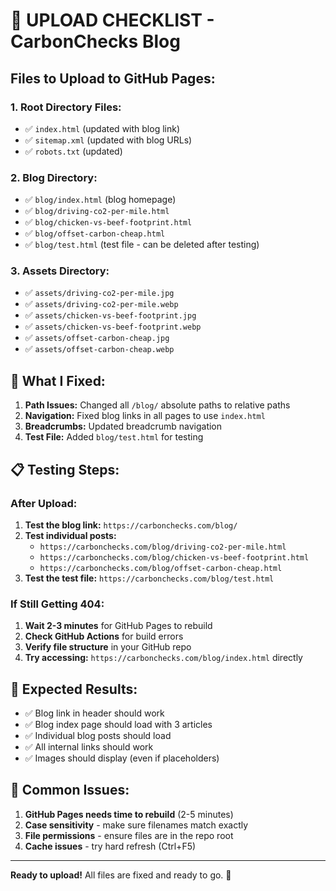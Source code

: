 # 🚀 UPLOAD CHECKLIST - CarbonChecks Blog

## **Files to Upload to GitHub Pages:**

### **1. Root Directory Files:**
- ✅ `index.html` (updated with blog link)
- ✅ `sitemap.xml` (updated with blog URLs)
- ✅ `robots.txt` (updated)

### **2. Blog Directory:**
- ✅ `blog/index.html` (blog homepage)
- ✅ `blog/driving-co2-per-mile.html`
- ✅ `blog/chicken-vs-beef-footprint.html`
- ✅ `blog/offset-carbon-cheap.html`
- ✅ `blog/test.html` (test file - can be deleted after testing)

### **3. Assets Directory:**
- ✅ `assets/driving-co2-per-mile.jpg`
- ✅ `assets/driving-co2-per-mile.webp`
- ✅ `assets/chicken-vs-beef-footprint.jpg`
- ✅ `assets/chicken-vs-beef-footprint.webp`
- ✅ `assets/offset-carbon-cheap.jpg`
- ✅ `assets/offset-carbon-cheap.webp`

## **🔧 What I Fixed:**

1. **Path Issues:** Changed all `/blog/` absolute paths to relative paths
2. **Navigation:** Fixed blog links in all pages to use `index.html`
3. **Breadcrumbs:** Updated breadcrumb navigation
4. **Test File:** Added `blog/test.html` for testing

## **📋 Testing Steps:**

### **After Upload:**
1. **Test the blog link:** `https://carbonchecks.com/blog/`
2. **Test individual posts:**
   - `https://carbonchecks.com/blog/driving-co2-per-mile.html`
   - `https://carbonchecks.com/blog/chicken-vs-beef-footprint.html`
   - `https://carbonchecks.com/blog/offset-carbon-cheap.html`
3. **Test the test file:** `https://carbonchecks.com/blog/test.html`

### **If Still Getting 404:**
1. **Wait 2-3 minutes** for GitHub Pages to rebuild
2. **Check GitHub Actions** for build errors
3. **Verify file structure** in your GitHub repo
4. **Try accessing:** `https://carbonchecks.com/blog/index.html` directly

## **🎯 Expected Results:**

- ✅ Blog link in header should work
- ✅ Blog index page should load with 3 articles
- ✅ Individual blog posts should load
- ✅ All internal links should work
- ✅ Images should display (even if placeholders)

## **🚨 Common Issues:**

1. **GitHub Pages needs time to rebuild** (2-5 minutes)
2. **Case sensitivity** - make sure filenames match exactly
3. **File permissions** - ensure files are in the repo root
4. **Cache issues** - try hard refresh (Ctrl+F5)

---

**Ready to upload!** All files are fixed and ready to go. 🚀

